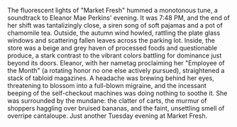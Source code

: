 The fluorescent lights of "Market Fresh" hummed a monotonous tune, a soundtrack to Eleanor Mae Perkins' evening. It was 7:48 PM, and the end of her shift was tantalizingly close, a siren song of soft pajamas and a pot of chamomile tea. Outside, the autumn wind howled, rattling the plate glass windows and scattering fallen leaves across the parking lot. Inside, the store was a beige and grey haven of processed foods and questionable produce, a stark contrast to the vibrant colors battling for dominance just beyond its doors. Eleanor, with her nametag proclaiming her "Employee of the Month" (a rotating honor no one else actively pursued), straightened a stack of tabloid magazines. A headache was brewing behind her eyes, threatening to blossom into a full-blown migraine, and the incessant beeping of the self-checkout machines was doing nothing to soothe it. She was surrounded by the mundane: the clatter of carts, the murmur of shoppers haggling over bruised bananas, and the faint, unsettling smell of overripe cantaloupe. Just another Tuesday evening at Market Fresh.
